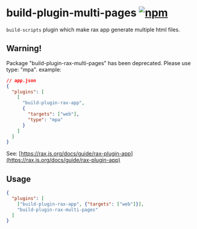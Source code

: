 # build-plugin-multi-pages [![npm](https://img.shields.io/npm/v/build-plugin-multi-pages.svg)](https://www.npmjs.com/package/build-plugin-multi-pages)

`build-scripts` plugin which make rax app generate multiple html files.

## Warning!
Package "build-plugin-rax-multi-pages" has been deprecated.
Please use type: "mpa". example: 

```json
// app.json
{
  "plugins": [
    [
      "build-plugin-rax-app",
      {
        "targets": ["web"],
        "type": "mpa"
      }
    ]
  ]
}    
```

See: [https://rax.js.org/docs/guide/rax-plugin-app](https://rax.js.org/docs/guide/rax-plugin-app)

## Usage

```json
{
  "plugins": [
    ["build-plugin-rax-app", {"targets": ["web"]}],
    "build-plugin-rax-multi-pages"
  ]
}
```
